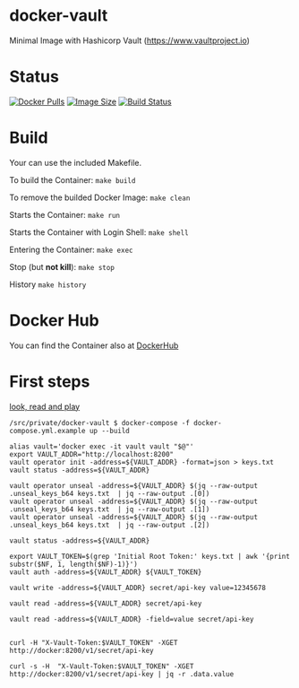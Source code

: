 docker-vault
=============

Minimal Image with Hashicorp Vault (https://www.vaultproject.io)

# Status

[![Docker Pulls](https://img.shields.io/docker/pulls/bodsch/docker-vault.svg?branch)][hub]
[![Image Size](https://images.microbadger.com/badges/image/bodsch/docker-vault.svg?branch)][microbadger]
[![Build Status](https://travis-ci.org/bodsch/docker-vault.svg?branch)][travis]

[hub]: https://hub.docker.com/r/bodsch/docker-vault/
[microbadger]: https://microbadger.com/images/bodsch/docker-vault
[travis]: https://travis-ci.org/bodsch/docker-vault


# Build

Your can use the included Makefile.

To build the Container: `make build`

To remove the builded Docker Image: `make clean`

Starts the Container: `make run`

Starts the Container with Login Shell: `make shell`

Entering the Container: `make exec`

Stop (but **not kill**): `make stop`

History `make history`


# Docker Hub

You can find the Container also at  [DockerHub](https://hub.docker.com/r/bodsch/docker-vault/)


# First steps

[look, read and play](https://www.katacoda.com/courses/docker-production/vault-secrets)

```
/src/private/docker-vault $ docker-compose -f docker-compose.yml.example up --build
```

```
alias vault='docker exec -it vault vault "$@"'
export VAULT_ADDR="http://localhost:8200"
vault operator init -address=${VAULT_ADDR} -format=json > keys.txt
vault status -address=${VAULT_ADDR}

vault operator unseal -address=${VAULT_ADDR} $(jq --raw-output .unseal_keys_b64 keys.txt  | jq --raw-output .[0])
vault operator unseal -address=${VAULT_ADDR} $(jq --raw-output .unseal_keys_b64 keys.txt  | jq --raw-output .[1])
vault operator unseal -address=${VAULT_ADDR} $(jq --raw-output .unseal_keys_b64 keys.txt  | jq --raw-output .[2])

vault status -address=${VAULT_ADDR}

export VAULT_TOKEN=$(grep 'Initial Root Token:' keys.txt | awk '{print substr($NF, 1, length($NF)-1)}')
vault auth -address=${VAULT_ADDR} ${VAULT_TOKEN}

vault write -address=${VAULT_ADDR} secret/api-key value=12345678

vault read -address=${VAULT_ADDR} secret/api-key

vault read -address=${VAULT_ADDR} -field=value secret/api-key


curl -H "X-Vault-Token:$VAULT_TOKEN" -XGET http://docker:8200/v1/secret/api-key

curl -s -H  "X-Vault-Token:$VAULT_TOKEN" -XGET http://docker:8200/v1/secret/api-key | jq -r .data.value


